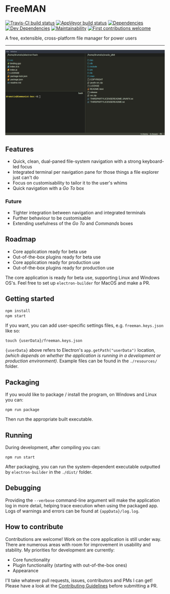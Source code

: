# FreeMAN

[![Travis-CI build status](https://travis-ci.org/matthew-matvei/freeman.svg?branch=develop)](https://travis-ci.org/matthew-matvei/freeman)
[![AppVeyor build status](https://ci.appveyor.com/api/projects/status/a919pf573a0tv0fg/branch/develop?svg=true)](https://ci.appveyor.com/project/matthew-matvei/freeman)
[![Dependencies](https://david-dm.org/matthew-matvei/freeman.svg)](https://david-dm.org/matthew-matvei/freeman)
[![Dev Dependencies](https://david-dm.org/matthew-matvei/freeman/dev-status.svg)](https://david-dm.org/matthew-matvei/freeman#info=devDependencies)
[![Maintainability](https://api.codeclimate.com/v1/badges/962d19a24fb074a1df39/maintainability)](https://codeclimate.com/github/matthew-matvei/freeman/maintainability)
[![First contributions welcome](http://img.shields.io/badge/first--contributions-welcome-green.svg?style=flat-square)](.github/CONTRIBUTING.md)

A free, extensible, cross-platform file manager for power users

---

![FreeMAN with open integrated terminal](./resources/freeManScreenshot.png)

## Features

* Quick, clean, dual-paned file-system navigation with a strong keyboard-led
    focus
* Integrated terminal per navigation pane for those things a file explorer just
    can't do
* Focus on customisability to tailor it to the user's whims
* Quick navigation with a *Go To* box

### Future

* Tighter integration between navigation and integrated terminals
* Further behaviour to be customisable
* Extending usefulness of the *Go To* and *Commands* boxes

## Roadmap

* Core application ready for beta use
* Out-of-the-box plugins ready for beta use
* Core application ready for production use
* Out-of-the-box plugins ready for production use

The core application is ready for beta use, supporting Linux and Windows OS's. Feel free to set up
`electron-builder` for MacOS and make a PR.

## Getting started

    npm install
    npm start

If you want, you can add user-specific settings files, e.g. `freeman.keys.json`
like so:

    touch {userData}/freeman.keys.json

`{userData}` above refers to Electron's `app.getPath("userData")` location, *(which
depends on whether the application is running in a development or production
environment)*. Example files can be found in the `./resources/` folder.

## Packaging

If you would like to package / install the program, on Windows and Linux you can:

    npm run package

Then run the appropriate built executable.

## Running

During development, after compiling you can:

    npm run start

After packaging, you can run the system-dependent executable outputted by
`electron-builder` in the `./dist/` folder.

## Debugging

Providing the `--verbose` command-line argument will make the application log
in more detail, helping trace execution when using the packaged app. Logs of
warnings and errors can be found at `{appData}/log.log`.

## How to contribute

Contributions are welcome! Work on the core application is still under way. There are
numerous areas with room for improvement in usability and stability. My
priorities for development are currently:

* Core functionality
* Plugin functionality (starting with out-of-the-box ones)
* Appearance

I'll take whatever pull requests, issues, contributors and PMs I can get! Please
have a look at the [Contributing Guidelines](./.github/CONTRIBUTING.md) before
submitting a PR.

